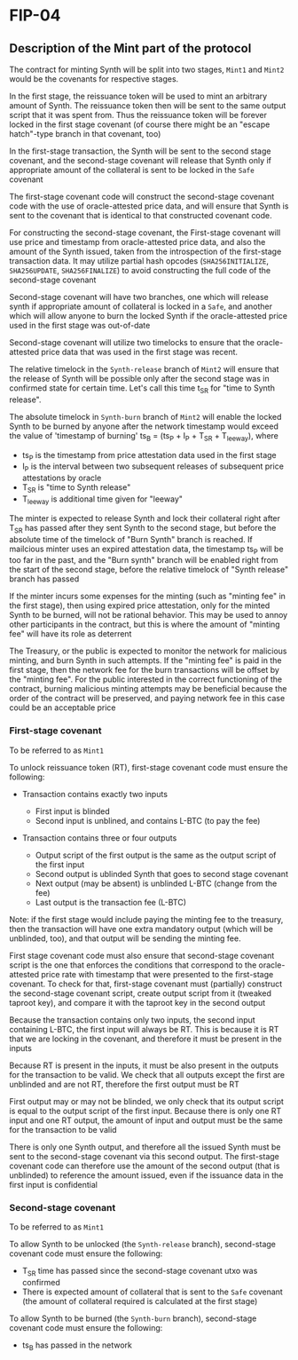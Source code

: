 # FIP-04

## Description of the Mint part of the protocol

The contract for minting Synth will be split into two stages, `Mint1` and `Mint2` would be
the covenants for respective stages.

In the first stage, the reissuance token will be used to mint an arbitrary amount of Synth.
The reissuance token then will be sent to the same output script that it was spent from.
Thus the reissuance token will be forever locked in the first stage covenant (of course
there might be an "escape hatch"-type branch in that covenant, too)

In the first-stage transaction, the Synth will be sent to the second stage covenant, and
the second-stage covenant will release that Synth only if appropriate amount of the
collateral is sent to be locked in the `Safe` covenant

The first-stage covenant code will construct the second-stage covenant code with the use
of oracle-attested price data, and will ensure that Synth is sent to the covenant that is
identical to that constructed covenant code.

For constructing the second-stage covenant, the First-stage covenant will use price
and timestamp from oracle-attested price data, and also the amount of the Synth issued,
taken from the introspection of the first-stage transaction data. It may utilize partial
hash opcodes (`SHA256INITIALIZE`, `SHA256UPDATE`, `SHA256FINALIZE`) to avoid constructing
the full code of the second-stage covenant

Second-stage covenant will have two branches, one which will release synth if appropriate
amount of collateral is locked in a `Safe`, and another which will allow anyone to burn the
locked Synth if the oracle-attested price used in the first stage was out-of-date

Second-stage covenant will utilize two timelocks to ensure that the oracle-attested price
data that was used in the first stage was recent.

The relative timelock in the `Synth-release` branch of `Mint2` will ensure that the release
of Synth will be possible only after the second stage was in confirmed state for certain time.
Let's call this time t<sub>SR</sub> for "time to Synth release".

The absolute timelock in `Synth-burn` branch of `Mint2` will enable the locked Synth to be burned
by anyone after the network timestamp would exceed the value of 'timestamp of burning'
ts<sub>B</sub> = (ts<sub>P</sub> + I<sub>P</sub> + T<sub>SR</sub> + T<sub>leeway</sub>), where

- ts<sub>P</sub> is the timestamp from price attestation data used in the first stage
- I<sub>P</sub> is the interval between two subsequent releases of subsequent price attestations by oracle
- T<sub>SR</sub> is "time to Synth release"
- T<sub>leeway</sub> is additional time given for "leeway"

The minter is expected to release Synth and lock their collateral right after T<sub>SR</sub> has passed
after they sent Synth to the second stage, but before the absolute time of the timelock of
"Burn Synth" branch is reached. If mailcious minter uses an expired attestation data, the
timestamp ts<sub>P</sub> will be too far in the past, and the "Burn synth" branch will be enabled right
from the start of the second stage, before the relative timelock of "Synth release" branch
has passed

If the minter incurs some expenses for the minting (such as "minting fee" in the first stage),
then using expired price attestation, only for the minted Synth to be burned, will not be rational
behavior. This may be used to annoy other participants in the contract, but this is where the
amount of "minting fee" will have its role as deterrent

The Treasury, or the public is expected to monitor the network for malicious minting, and burn
Synth in such attempts. If the "minting fee" is paid in the first stage, then the network fee
for the burn transactions will be offset by the "minting fee". For the public interested in the
correct functioning of the contract, burning malicious minting attempts may be beneficial because
the order of the contract will be preserved, and paying network fee in this case could be an
acceptable price

### First-stage covenant

To be referred to as `Mint1`

To unlock reissuance token (RT), first-stage covenant code must ensure the following:

- Transaction contains exactly two inputs
  * First input is blinded
  * Second input is unblined, and contains L-BTC (to pay the fee)

- Transaction contains three or four outputs
  * Output script of the first output is the same as the output script of the first input
  * Second output is ublinded Synth that goes to second stage covenant
  * Next output (may be absent) is unblinded L-BTC (change from the fee)
  * Last output is the transaction fee (L-BTC)

Note: if the first stage would include paying the minting fee to the treasury, then the transaction
will have one extra mandatory output (which will be unblinded, too), and that output will be sending
the minting fee.

First stage covenant code must also ensure that second-stage covenant script is the one
that enforces the conditions that correspond to the oracle-attested price rate with timestamp that
were presented to the first-stage covenant. To check for that, first-stage covenant must (partially)
construct the second-stage covenant script, create output script from it (tweaked taproot key),
and compare it with the taproot key in the second output

Because the transaction contains only two inputs, the second input containing L-BTC, the first input
will always be RT. This is because it is RT that we are locking in the covenant, and therefore
it must be present in the inputs

Because RT is present in the inputs, it must be also present in the outputs for the transaction
to be valid. We check that all outputs except the first are unblinded and are not RT, therefore
the first output must be RT

First output may or may not be blinded, we only check that its output script is equal to the output
script of the first input. Because there is only one RT input and one RT output, the amount of
input and output must be the same for the transaction to be valid

There is only one Synth output, and therefore all the issued Synth must be sent to the second-stage
covenant via this second output. The first-stage covenant code can therefore use the amount of
the second output (that is unblinded) to reference the amount issued, even if the issuance data
in the first input is confidential

### Second-stage covenant

To be referred to as `Mint1`

To allow Synth to be unlocked (the `Synth-release` branch), second-stage covenant code must ensure
the following:

- T<sub>SR</sub> time has passed since the second-stage covenant utxo was confirmed
- There is expected amount of collateral that is sent to the `Safe` covenant (the amount of collateral
required is calculated at the first stage)

To allow Synth to be burned (the `Synth-burn` branch), second-stage covenant code must ensure
the following:

- ts<sub>B</sub> has passed in the network
